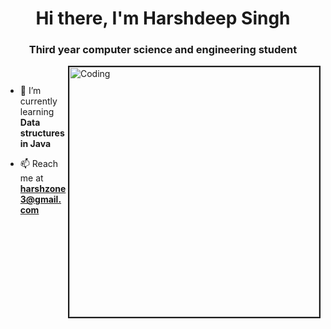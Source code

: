 
<h1 align="center">Hi there, I'm Harshdeep Singh</h1>
<h3 align="center">Third year computer science and engineering student</h3>
 
 <img align="right" alt="Coding" width="400" src="https://i.ibb.co/8cSfLrL/Hd.png" alt="Hd" border="2" >
<br>

- 🌱 I’m currently learning **Data structures in Java**

- 📫 Reach me at **harshzone3@gmail.com**
